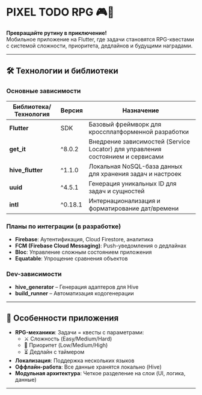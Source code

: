 # PIXEL TODO RPG 🎮📝

**Превращайте рутину в приключение!**  
Мобильное приложение на Flutter, где задачи становятся RPG-квестами с системой сложности, приоритета, дедлайнов и будущими наградами.

---

## 🛠 Технологии и библиотеки

### Основные зависимости
| Библиотека/Технология | Версия | Назначение |
|------------------------|--------|------------|
| **Flutter**            | SDK    | Базовый фреймворк для кроссплатформенной разработки |
| **get_it**             | ^8.0.2 | Внедрение зависимостей (Service Locator) для управления состоянием и сервисами |
| **hive_flutter**       | ^1.1.0 | Локальная NoSQL-база данных для хранения задач и настроек |
| **uuid**               | ^4.5.1 | Генерация уникальных ID для задач и сущностей |
| **intl**               | ^0.18.1| Интернационализация и форматирование дат/времени |

### Планы по интеграции (в разработке)
- **Firebase**: Аутентификация, Cloud Firestore, аналитика
- **FCM (Firebase Cloud Messaging)**: Push-уведомления о дедлайнах
- **Bloc**: Управление сложным состоянием приложения
- **Equatable**: Упрощение сравнения объектов

### Dev-зависимости
- **hive_generator** – Генерация адаптеров для Hive
- **build_runner** – Автоматизация кодогенерации

---

## 🌟 Особенности приложения
- **RPG-механики**: Задачи = квесты с параметрами:
  - ⚔️ Сложность (Easy/Medium/Hard)
  - 🚨 Приоритет (Low/Medium/High)
  - ⏳ Дедлайн с таймером
- **Локализация**: Поддержка нескольких языков
- **Оффлайн-работа**: Все данные хранятся локально (Hive)
- **Модульная архитектура**: Четкое разделение на слои (UI, логика, данные)

---